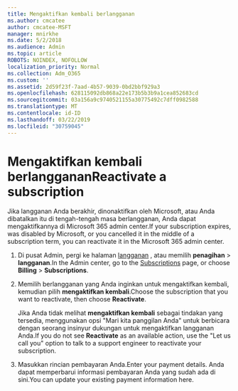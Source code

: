 ```yaml
---
title: Mengaktifkan kembali berlangganan
ms.author: cmcatee
author: cmcatee-MSFT
manager: mnirkhe
ms.date: 5/2/2018
ms.audience: Admin
ms.topic: article
ROBOTS: NOINDEX, NOFOLLOW
localization_priority: Normal
ms.collection: Adm_O365
ms.custom: ''
ms.assetid: 2d59f23f-7aad-4b57-9039-0bd2bbf929a3
ms.openlocfilehash: 628115092db868a22e173b5b3b9a1cea852683cd
ms.sourcegitcommit: 03a156a9c9740521155a30775492c7dff0982588
ms.translationtype: MT
ms.contentlocale: id-ID
ms.lasthandoff: 03/22/2019
ms.locfileid: "30759045"
---
```

# <a name="reactivate-a-subscription"></a><span data-ttu-id="bf147-102">Mengaktifkan kembali berlangganan</span><span class="sxs-lookup"><span data-stu-id="bf147-102">Reactivate a subscription</span></span>

<span data-ttu-id="bf147-103">Jika langganan Anda berakhir, dinonaktifkan oleh Microsoft, atau Anda dibatalkan itu di tengah-tengah masa berlangganan, Anda dapat mengaktifkannya di Microsoft 365 admin center.</span><span class="sxs-lookup"><span data-stu-id="bf147-103">If your subscription expires, was disabled by Microsoft, or you cancelled it in the middle of a subscription term, you can reactivate it in the Microsoft 365 admin center.</span></span>
  
1. <span data-ttu-id="bf147-104">Di pusat Admin, pergi ke halaman [langganan](https://go.microsoft.com/fwlink/p/?linkid=842054) , atau memilih **penagihan** \> **langganan**.</span><span class="sxs-lookup"><span data-stu-id="bf147-104">In the Admin center, go to the [Subscriptions](https://go.microsoft.com/fwlink/p/?linkid=842054) page, or choose **Billing** \> **Subscriptions**.</span></span>
    
2. <span data-ttu-id="bf147-105">Memilih berlangganan yang Anda inginkan untuk mengaktifkan kembali, kemudian pilih **mengaktifkan kembali**.</span><span class="sxs-lookup"><span data-stu-id="bf147-105">Choose the subscription that you want to reactivate, then choose **Reactivate**.</span></span>
    
    <span data-ttu-id="bf147-106">Jika Anda tidak melihat **mengaktifkan kembali** sebagai tindakan yang tersedia, menggunakan opsi "Mari kita panggilan Anda" untuk berbicara dengan seorang insinyur dukungan untuk mengaktifkan langganan Anda.</span><span class="sxs-lookup"><span data-stu-id="bf147-106">If you do not see **Reactivate** as an available action, use the "Let us call you" option to talk to a support engineer to reactivate your subscription.</span></span> 
    
3. <span data-ttu-id="bf147-107">Masukkan rincian pembayaran Anda.</span><span class="sxs-lookup"><span data-stu-id="bf147-107">Enter your payment details.</span></span> <span data-ttu-id="bf147-108">Anda dapat memperbarui informasi pembayaran Anda yang sudah ada di sini.</span><span class="sxs-lookup"><span data-stu-id="bf147-108">You can update your existing payment information here.</span></span>
    

